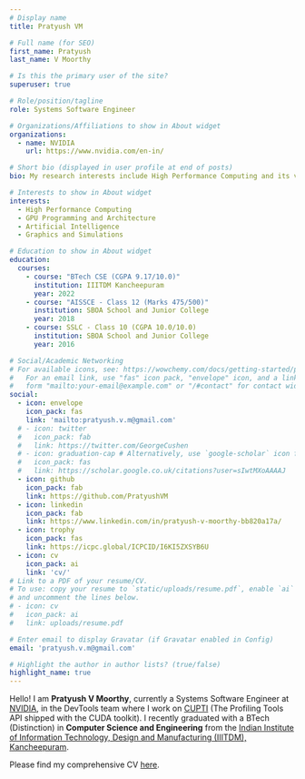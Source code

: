 ```yaml
---
# Display name
title: Pratyush VM

# Full name (for SEO)
first_name: Pratyush
last_name: V Moorthy

# Is this the primary user of the site?
superuser: true

# Role/position/tagline
role: Systems Software Engineer 

# Organizations/Affiliations to show in About widget
organizations:
  - name: NVIDIA
    url: https://www.nvidia.com/en-in/

# Short bio (displayed in user profile at end of posts)
bio: My research interests include High Performance Computing and its various applications.

# Interests to show in About widget
interests:
  - High Performance Computing
  - GPU Programming and Architecture
  - Artificial Intelligence
  - Graphics and Simulations

# Education to show in About widget
education:
  courses:
    - course: "BTech CSE (CGPA 9.17/10.0)"
      institution: IIITDM Kancheepuram
      year: 2022
    - course: "AISSCE - Class 12 (Marks 475/500)"
      institution: SBOA School and Junior College
      year: 2018
    - course: SSLC - Class 10 (CGPA 10.0/10.0)
      institution: SBOA School and Junior College
      year: 2016

# Social/Academic Networking
# For available icons, see: https://wowchemy.com/docs/getting-started/page-builder/#icons
#   For an email link, use "fas" icon pack, "envelope" icon, and a link in the
#   form "mailto:your-email@example.com" or "/#contact" for contact widget.
social:
  - icon: envelope
    icon_pack: fas
    link: 'mailto:pratyush.v.m@gmail.com'
  # - icon: twitter
  #   icon_pack: fab
  #   link: https://twitter.com/GeorgeCushen
  # - icon: graduation-cap # Alternatively, use `google-scholar` icon from `ai` icon pack
  #   icon_pack: fas
  #   link: https://scholar.google.co.uk/citations?user=sIwtMXoAAAAJ
  - icon: github
    icon_pack: fab
    link: https://github.com/PratyushVM
  - icon: linkedin
    icon_pack: fab
    link: https://www.linkedin.com/in/pratyush-v-moorthy-bb820a17a/
  - icon: trophy
    icon_pack: fas
    link: https://icpc.global/ICPCID/I6KI5ZXSYB6U
  - icon: cv
    icon_pack: ai
    link: 'cv/' 
# Link to a PDF of your resume/CV.
# To use: copy your resume to `static/uploads/resume.pdf`, enable `ai` icons in `params.toml`,
# and uncomment the lines below.
# - icon: cv
#   icon_pack: ai
#   link: uploads/resume.pdf

# Enter email to display Gravatar (if Gravatar enabled in Config)
email: 'pratyush.v.m@gmail.com'

# Highlight the author in author lists? (true/false)
highlight_name: true
---
```


Hello! I am **Pratyush V Moorthy**, currently a Systems Software Engineer at [NVIDIA](https://www.nvidia.com/en-in/), in the DevTools team where I work on [CUPTI](https://docs.nvidia.com/cuda/cupti/index.html) (The Profiling Tools API shipped with the CUDA toolkit). I recently graduated with a BTech (Distinction) in **Computer Science and Engineering** from the [Indian Institute of Information Technology, Design and Manufacturing (IIITDM), Kancheepuram](http://iiitdm.ac.in/).

Please find my comprehensive CV <a href="cv/Pratyush-CV.pdf" target="_blank" rel="noopener noreferrer">here</a>.